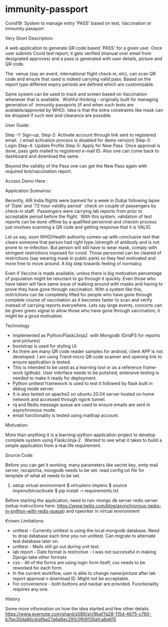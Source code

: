 # immunity-passport
Covid19:  System to manage  entry 'PASS' based on test, Vaccination or immunity passport

Very Short Description:

A web application to generate QR code based 'PASS' for a given user. 
Once user submits Covid test report; it gets verified (manual over email from designated approves) and a pass is generated with user details, picture and QR code.

The  venue (say an event, international flight check-in, etc), can scan QR code and ensure that used is indeed carrying valid pass. Based on the report type different expiry periods are defined which are customizable.

Same system can be used to track and screen based on Vaccination whenever that is available.  
Wishful thinking - originally built for managing generation of  immunity passports (if and when such tests are available/approved by WHO). Idea is that the extra constraints like mask can be dropped if such test and clearance are possible.

User Guide:

Step -1:  Sign-up, 
Step-2: Activate account through link sent to registered email.  ( email activation process is disabled for demo version)
Step-3: Login 
Step-4: Update Profile 
Step-5: Apply for New Pass  Once approval is done, pass gets mailed to registered e-mail ID. Also one can come back to dashboard and download the same.

Beyond the validity of the Pass one can get the New Pass again with required test/vaccination report.
            
Access Demo Here : <tbd>

Application Scenarios:

Recently, AIR India flights were banned for a week in Dubai following lapse of 'Date' and '72 hour validity period'  check on couple of passengers by check-in staff.  Passengers were carrying lab reports from prior to acceptable period before the flight.  
With this system, validation of test reports can be done offline by a qualified personnel and checkin process just involves scanning a QR code and getting response that it is VALID.

Let us say, soon WHO/Health authority comes-up with conclusive test that clears someone that person had right type /strength of antibody and is not prone to re-infection. But person will still have to wear mask, comply with stringent restrictions imposed for cvoid.
Those personnel can be cleared of restrictions (say wearing mask in public park) so they feel motivated and more free to move around. A big step towards feeling of normalcy.

Even if Vaccine is made available, unless there is big motivation percentage of population might be reluctant to go through it quickly. Even those who have taken will face same issue of walking around with masks and having to prove they have gone through vaccination.
With a system like this, restrictions can be completely lifted for people who have gone through complete course of vaccination as it becomes faster to scan and verify instead of carrying reports everywhere. Lets say large events, concerts can be given green signal to allow those who have gone through vaccination, it might be a good motivation


Technology

- Implemented as Python/Flask/Jinja2  with Mongodb (GridFS for reports and pictures)
- bootstrap is used for styling UI.
- As there are many QR code reader samples for android, client APP is not developed. I am using Trend micro QR code scanner and opening link to ensure application is tested.
- This is intended to be used as a learning tool or as a reference frame-work (github). User interface needs to be polished, extensive testing is needed to make it ready for deployment.
- Python unittest framework is used to test it followed by flask built in debug mode server. 
- It is also tested on apache2 on ubuntu 20.04 server hosted on home network and accessed through ngork tunnel.
- rq and Redis message queue are used to ensure emails are sent in asynchronous mode. 
- email functionality is tested using mailtrap account.

Motivation:

More than anything it is a learning-python-application project to develop complete system using Flask/Jinja-2.  Wanted to see what it takes to build a simple application from a real life requirement. 


Source Code:

Before you can get it working, many parameters like secret key, smtp mail server, recaptcha, mongodb needs to be set. read config.txt file 
for template of what all needs to be set.

1. setup virtual environment
$ virtualenv impenv
$ source impenv/bin/activate
$ pip install -r requirements.txt

Before starting the application, need to run:
mongo db server
redis server (setup instructions here: https://www.twilio.com/blog/asynchronous-tasks-in-python-with-redis-queue) and
rqworker in virtual environment

Known Limitations:

* unittest - Currently unittest is using the local mongodb database. Need to drop database each time you run unittest. Can migrate to alternate test database later on.
* unittest - Mails still go out during unit test.
* lab report - Date format is restrictive - I was not successful in making Django take other formats
* css - All of the forms are using login form itself; css needs to be reworked for each form.
* In the current workflow, user is able to change name/picture after lab report approval n download ID. Might not be acceptable.
* For convenience - both buttons and navbar are provided. Functionality requires any one.


History

Some more information on how the idea started and few other details.
https://www.evernote.com/shard/s589/sh/9baf7a28-115d-4675-c760-b7be30da86cd/afba27a6a6ec291c0fb9135afca6e615
